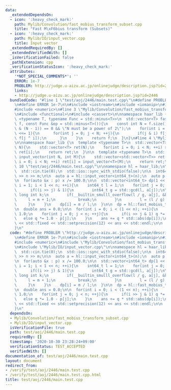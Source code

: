 ```yaml
---
data:
  _extendedDependsOn:
  - icon: ':heavy_check_mark:'
    path: Mylib/Convolution/fast_mobius_transform_subset.cpp
    title: "Fast M\xF6bius transform (Subsets)"
  - icon: ':heavy_check_mark:'
    path: Mylib/IO/input_vector.cpp
    title: Input vector
  _extendedRequiredBy: []
  _extendedVerifiedWith: []
  _isVerificationFailed: false
  _pathExtension: cpp
  _verificationStatusIcon: ':heavy_check_mark:'
  attributes:
    '*NOT_SPECIAL_COMMENTS*': ''
    ERROR: 1e-7
    PROBLEM: http://judge.u-aizu.ac.jp/onlinejudge/description.jsp?id=2446
    links:
    - http://judge.u-aizu.ac.jp/onlinejudge/description.jsp?id=2446
  bundledCode: "#line 1 \"test/aoj/2446/main.test.cpp\"\n#define PROBLEM \"http://judge.u-aizu.ac.jp/onlinejudge/description.jsp?id=2446\"\
    \n#define ERROR 1e-7\n\n#include <iostream>\n#include <iomanip>\n#include <vector>\n\
    #include <numeric>\n#line 3 \"Mylib/Convolution/fast_mobius_transform_subset.cpp\"\
    \n#include <functional>\n#include <cassert>\n\nnamespace haar_lib {\n  template\
    \ <typename T, typename Func = std::minus<T>>\n  std::vector<T> fast_mobius_transform_subset(std::vector<T>\
    \ f, const Func &op = std::minus<T>()){\n    const int N = f.size();\n    assert((N\
    \ & (N - 1)) == 0 && \"N must be a power of 2\");\n    for(int i = 1; i < N; i\
    \ <<= 1){\n      for(int j = 0; j < N; ++j){\n        if(j & i) f[j] = op(f[j],\
    \ f[j ^ i]);\n      }\n    }\n    return f;\n  }\n}\n#line 4 \"Mylib/IO/input_vector.cpp\"\
    \n\nnamespace haar_lib {\n  template <typename T>\n  std::vector<T> input_vector(int\
    \ N){\n    std::vector<T> ret(N);\n    for(int i = 0; i < N; ++i) std::cin >>\
    \ ret[i];\n    return ret;\n  }\n\n  template <typename T>\n  std::vector<std::vector<T>>\
    \ input_vector(int N, int M){\n    std::vector<std::vector<T>> ret(N);\n    for(int\
    \ i = 0; i < N; ++i) ret[i] = input_vector<T>(M);\n    return ret;\n  }\n}\n#line\
    \ 10 \"test/aoj/2446/main.test.cpp\"\n\nnamespace hl = haar_lib;\n\nint main(){\n\
    \  std::cin.tie(0);\n  std::ios::sync_with_stdio(false);\n\n  int64_t n, m; std::cin\
    \ >> n >> m;\n\n  auto a = hl::input_vector<int64_t>(n);\n  auto p = hl::input_vector<double>(n);\n\
    \n  for(auto &x : p) x /= 100.0;\n\n  std::vector<int64_t> dp(1 << n);\n  for(int\
    \ i = 1; i < 1 << n; ++i){\n    int64_t l = 1;\n    for(int j = 0; j < n; ++j){\n\
    \      if((i >> j) & 1){\n        int64_t g = std::gcd(l, a[j]);\n\n        long\
    \ long int k;\n        if(__builtin_smulll_overflow(l / g, a[j], &k)){\n     \
    \     l = m + 1;\n          break;\n        }\n        l = (l / g) * a[j];\n \
    \     }\n    }\n    dp[i] = m / l;\n  }\n\n  dp = hl::fast_mobius_transform_subset(dp);\n\
    \n  double ans = 0.0;\n\n  for(int i = 0; i < (1 << n); ++i){\n    double q =\
    \ 1.0;\n    for(int j = 0; j < n; ++j){\n      if(i >> j & 1) q *= p[j];\n   \
    \   else q *= 1.0 - p[j];\n    }\n    ans += q * std::abs(dp[i]);\n  }\n\n  std::cout\
    \ << std::fixed << std::setprecision(12) << ans << std::endl;\n\n  return 0;\n\
    }\n"
  code: "#define PROBLEM \"http://judge.u-aizu.ac.jp/onlinejudge/description.jsp?id=2446\"\
    \n#define ERROR 1e-7\n\n#include <iostream>\n#include <iomanip>\n#include <vector>\n\
    #include <numeric>\n#include \"Mylib/Convolution/fast_mobius_transform_subset.cpp\"\
    \n#include \"Mylib/IO/input_vector.cpp\"\n\nnamespace hl = haar_lib;\n\nint main(){\n\
    \  std::cin.tie(0);\n  std::ios::sync_with_stdio(false);\n\n  int64_t n, m; std::cin\
    \ >> n >> m;\n\n  auto a = hl::input_vector<int64_t>(n);\n  auto p = hl::input_vector<double>(n);\n\
    \n  for(auto &x : p) x /= 100.0;\n\n  std::vector<int64_t> dp(1 << n);\n  for(int\
    \ i = 1; i < 1 << n; ++i){\n    int64_t l = 1;\n    for(int j = 0; j < n; ++j){\n\
    \      if((i >> j) & 1){\n        int64_t g = std::gcd(l, a[j]);\n\n        long\
    \ long int k;\n        if(__builtin_smulll_overflow(l / g, a[j], &k)){\n     \
    \     l = m + 1;\n          break;\n        }\n        l = (l / g) * a[j];\n \
    \     }\n    }\n    dp[i] = m / l;\n  }\n\n  dp = hl::fast_mobius_transform_subset(dp);\n\
    \n  double ans = 0.0;\n\n  for(int i = 0; i < (1 << n); ++i){\n    double q =\
    \ 1.0;\n    for(int j = 0; j < n; ++j){\n      if(i >> j & 1) q *= p[j];\n   \
    \   else q *= 1.0 - p[j];\n    }\n    ans += q * std::abs(dp[i]);\n  }\n\n  std::cout\
    \ << std::fixed << std::setprecision(12) << ans << std::endl;\n\n  return 0;\n\
    }\n"
  dependsOn:
  - Mylib/Convolution/fast_mobius_transform_subset.cpp
  - Mylib/IO/input_vector.cpp
  isVerificationFile: true
  path: test/aoj/2446/main.test.cpp
  requiredBy: []
  timestamp: '2020-10-30 23:28:24+09:00'
  verificationStatus: TEST_ACCEPTED
  verifiedWith: []
documentation_of: test/aoj/2446/main.test.cpp
layout: document
redirect_from:
- /verify/test/aoj/2446/main.test.cpp
- /verify/test/aoj/2446/main.test.cpp.html
title: test/aoj/2446/main.test.cpp
---
```

